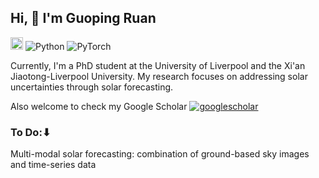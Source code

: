 ## Hi, 👋 I'm Guoping Ruan

<img src="https://code.visualstudio.com/favicon.ico" alt="VS Code" width="20"/> ![Python](https://img.shields.io/badge/-Python-3776AB?style=flat&logo=python&logoColor=white)
![PyTorch](https://img.shields.io/badge/-PyTorch-EE4C2C?style=flat&logo=PyTorch&logoColor=white)


Currently, I'm a PhD student at the University of Liverpool and the Xi'an Jiaotong-Liverpool University. My research focuses on addressing solar uncertainties through solar forecasting.

Also welcome to check my Google Scholar [![googlescholar](https://img.shields.io/badge/-googlescholar-4285F4?style=flat&logo=googlescholar&logoColor=white)](https://scholar.google.com/citations?user=AI1b1bkAAAAJ&hl=zh-CN)


### To Do:⬇
Multi-modal solar forecasting: combination of ground-based sky images and time-series data



<!--
**Guoping-Ruan/Guoping-Ruan** is a ✨ _special_ ✨ repository because its `README.md` (this file) appears on your GitHub profile.

Here are some ideas to get you started:

- 🔭 I’m currently working on ...
- 🌱 I’m currently learning ...
- 👯 I’m looking to collaborate on ...
- 🤔 I’m looking for help with ...
- 💬 Ask me about ...
- 📫 How to reach me: ...
- 😄 Pronouns: ...
- ⚡ Fun fact: ...
-->
